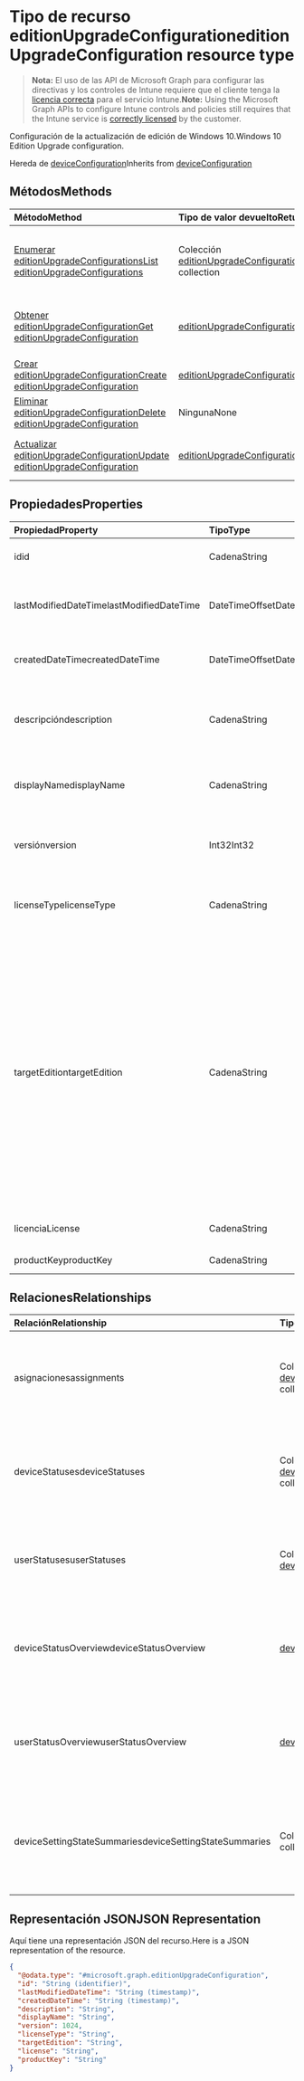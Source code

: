 # <a name="editionupgradeconfiguration-resource-type"></a><span data-ttu-id="047c4-101">Tipo de recurso editionUpgradeConfiguration</span><span class="sxs-lookup"><span data-stu-id="047c4-101">editionUpgradeConfiguration resource type</span></span>

> <span data-ttu-id="047c4-102">**Nota:** El uso de las API de Microsoft Graph para configurar las directivas y los controles de Intune requiere que el cliente tenga la [licencia correcta](https://go.microsoft.com/fwlink/?linkid=839381) para el servicio Intune.</span><span class="sxs-lookup"><span data-stu-id="047c4-102">**Note:** Using the Microsoft Graph APIs to configure Intune controls and policies still requires that the Intune service is [correctly licensed](https://go.microsoft.com/fwlink/?linkid=839381) by the customer.</span></span>

<span data-ttu-id="047c4-103">Configuración de la actualización de edición de Windows 10.</span><span class="sxs-lookup"><span data-stu-id="047c4-103">Windows 10 Edition Upgrade configuration.</span></span>

<span data-ttu-id="047c4-104">Hereda de [deviceConfiguration](../resources/intune_deviceconfig_deviceconfiguration.md)</span><span class="sxs-lookup"><span data-stu-id="047c4-104">Inherits from [deviceConfiguration](../resources/intune_deviceconfig_deviceconfiguration.md)</span></span>

## <a name="methods"></a><span data-ttu-id="047c4-105">Métodos</span><span class="sxs-lookup"><span data-stu-id="047c4-105">Methods</span></span>
|<span data-ttu-id="047c4-106">Método</span><span class="sxs-lookup"><span data-stu-id="047c4-106">Method</span></span>|<span data-ttu-id="047c4-107">Tipo de valor devuelto</span><span class="sxs-lookup"><span data-stu-id="047c4-107">Return Type</span></span>|<span data-ttu-id="047c4-108">Descripción</span><span class="sxs-lookup"><span data-stu-id="047c4-108">Description</span></span>|
|:---|:---|:---|
|[<span data-ttu-id="047c4-109">Enumerar editionUpgradeConfigurations</span><span class="sxs-lookup"><span data-stu-id="047c4-109">List editionUpgradeConfigurations</span></span>](../api/intune_deviceconfig_editionupgradeconfiguration_list.md)|<span data-ttu-id="047c4-110">Colección [editionUpgradeConfiguration](../resources/intune_deviceconfig_editionupgradeconfiguration.md)</span><span class="sxs-lookup"><span data-stu-id="047c4-110">[editionUpgradeConfiguration](../resources/intune_deviceconfig_editionupgradeconfiguration.md) collection</span></span>|<span data-ttu-id="047c4-111">Enumere las propiedades y las relaciones de los objetos [editionUpgradeConfiguration](../resources/intune_deviceconfig_editionupgradeconfiguration.md).</span><span class="sxs-lookup"><span data-stu-id="047c4-111">List properties and relationships of the [editionUpgradeConfiguration](../resources/intune_deviceconfig_editionupgradeconfiguration.md) objects.</span></span>|
|[<span data-ttu-id="047c4-112">Obtener editionUpgradeConfiguration</span><span class="sxs-lookup"><span data-stu-id="047c4-112">Get editionUpgradeConfiguration</span></span>](../api/intune_deviceconfig_editionupgradeconfiguration_get.md)|[<span data-ttu-id="047c4-113">editionUpgradeConfiguration</span><span class="sxs-lookup"><span data-stu-id="047c4-113">editionUpgradeConfiguration</span></span>](../resources/intune_deviceconfig_editionupgradeconfiguration.md)|<span data-ttu-id="047c4-114">Lea las propiedades y las relaciones del objeto [editionUpgradeConfiguration](../resources/intune_deviceconfig_editionupgradeconfiguration.md).</span><span class="sxs-lookup"><span data-stu-id="047c4-114">Read properties and relationships of [plannerTaskDetails](../resources/intune_deviceconfig_editionupgradeconfiguration.md) object.</span></span>|
|[<span data-ttu-id="047c4-115">Crear editionUpgradeConfiguration</span><span class="sxs-lookup"><span data-stu-id="047c4-115">Create editionUpgradeConfiguration</span></span>](../api/intune_deviceconfig_editionupgradeconfiguration_create.md)|[<span data-ttu-id="047c4-116">editionUpgradeConfiguration</span><span class="sxs-lookup"><span data-stu-id="047c4-116">editionUpgradeConfiguration</span></span>](../resources/intune_deviceconfig_editionupgradeconfiguration.md)|<span data-ttu-id="047c4-117">Cree un objeto [editionUpgradeConfiguration](../resources/intune_deviceconfig_editionupgradeconfiguration.md).</span><span class="sxs-lookup"><span data-stu-id="047c4-117">Create a new [plannerBucket](../resources/intune_deviceconfig_editionupgradeconfiguration.md) object.</span></span>|
|[<span data-ttu-id="047c4-118">Eliminar editionUpgradeConfiguration</span><span class="sxs-lookup"><span data-stu-id="047c4-118">Delete editionUpgradeConfiguration</span></span>](../api/intune_deviceconfig_editionupgradeconfiguration_delete.md)|<span data-ttu-id="047c4-119">Ninguna</span><span class="sxs-lookup"><span data-stu-id="047c4-119">None</span></span>|<span data-ttu-id="047c4-120">Elimina un [editionUpgradeConfiguration](../resources/intune_deviceconfig_editionupgradeconfiguration.md).</span><span class="sxs-lookup"><span data-stu-id="047c4-120">Deletes a [editionUpgradeConfiguration](../resources/intune_deviceconfig_editionupgradeconfiguration.md).</span></span>|
|[<span data-ttu-id="047c4-121">Actualizar editionUpgradeConfiguration</span><span class="sxs-lookup"><span data-stu-id="047c4-121">Update editionUpgradeConfiguration</span></span>](../api/intune_deviceconfig_editionupgradeconfiguration_update.md)|[<span data-ttu-id="047c4-122">editionUpgradeConfiguration</span><span class="sxs-lookup"><span data-stu-id="047c4-122">editionUpgradeConfiguration</span></span>](../resources/intune_deviceconfig_editionupgradeconfiguration.md)|<span data-ttu-id="047c4-123">Actualice las propiedades de un objeto [editionUpgradeConfiguration](../resources/intune_deviceconfig_editionupgradeconfiguration.md).</span><span class="sxs-lookup"><span data-stu-id="047c4-123">Update the properties of a [calendar](../resources/intune_deviceconfig_editionupgradeconfiguration.md) object.</span></span>|

## <a name="properties"></a><span data-ttu-id="047c4-124">Propiedades</span><span class="sxs-lookup"><span data-stu-id="047c4-124">Properties</span></span>
|<span data-ttu-id="047c4-125">Propiedad</span><span class="sxs-lookup"><span data-stu-id="047c4-125">Property</span></span>|<span data-ttu-id="047c4-126">Tipo</span><span class="sxs-lookup"><span data-stu-id="047c4-126">Type</span></span>|<span data-ttu-id="047c4-127">Descripción</span><span class="sxs-lookup"><span data-stu-id="047c4-127">Description</span></span>|
|:---|:---|:---|
|<span data-ttu-id="047c4-128">id</span><span class="sxs-lookup"><span data-stu-id="047c4-128">id</span></span>|<span data-ttu-id="047c4-129">Cadena</span><span class="sxs-lookup"><span data-stu-id="047c4-129">String</span></span>|<span data-ttu-id="047c4-130">Clave de la entidad.</span><span class="sxs-lookup"><span data-stu-id="047c4-130">Key of the setting.</span></span> <span data-ttu-id="047c4-131">Heredado de [deviceConfiguration](../resources/intune_deviceconfig_deviceconfiguration.md)</span><span class="sxs-lookup"><span data-stu-id="047c4-131">Inherited from [deviceConfiguration](../resources/intune_deviceconfig_deviceconfiguration.md)</span></span>|
|<span data-ttu-id="047c4-132">lastModifiedDateTime</span><span class="sxs-lookup"><span data-stu-id="047c4-132">lastModifiedDateTime</span></span>|<span data-ttu-id="047c4-133">DateTimeOffset</span><span class="sxs-lookup"><span data-stu-id="047c4-133">DateTimeOffset</span></span>|<span data-ttu-id="047c4-134">Fecha y hora en la que se modificó el objeto por última vez.</span><span class="sxs-lookup"><span data-stu-id="047c4-134">Indicates the date the object was last modified.</span></span> <span data-ttu-id="047c4-135">Heredado de [deviceConfiguration](../resources/intune_deviceconfig_deviceconfiguration.md)</span><span class="sxs-lookup"><span data-stu-id="047c4-135">Inherited from [deviceConfiguration](../resources/intune_deviceconfig_deviceconfiguration.md)</span></span>|
|<span data-ttu-id="047c4-136">createdDateTime</span><span class="sxs-lookup"><span data-stu-id="047c4-136">createdDateTime</span></span>|<span data-ttu-id="047c4-137">DateTimeOffset</span><span class="sxs-lookup"><span data-stu-id="047c4-137">DateTimeOffset</span></span>|<span data-ttu-id="047c4-138">Fecha y hora en la que se creó el objeto.</span><span class="sxs-lookup"><span data-stu-id="047c4-138">DateTime the object was created.</span></span> <span data-ttu-id="047c4-139">Heredado de [deviceConfiguration](../resources/intune_deviceconfig_deviceconfiguration.md)</span><span class="sxs-lookup"><span data-stu-id="047c4-139">Inherited from [deviceConfiguration](../resources/intune_deviceconfig_deviceconfiguration.md)</span></span>|
|<span data-ttu-id="047c4-140">descripción</span><span class="sxs-lookup"><span data-stu-id="047c4-140">description</span></span>|<span data-ttu-id="047c4-141">Cadena</span><span class="sxs-lookup"><span data-stu-id="047c4-141">String</span></span>|<span data-ttu-id="047c4-142">Descripción proporcionada por el administrador de la configuración del dispositivo.</span><span class="sxs-lookup"><span data-stu-id="047c4-142">Admin provided description of the Device Configuration.</span></span> <span data-ttu-id="047c4-143">Heredado de [deviceConfiguration](../resources/intune_deviceconfig_deviceconfiguration.md)</span><span class="sxs-lookup"><span data-stu-id="047c4-143">Inherited from [deviceConfiguration](../resources/intune_deviceconfig_deviceconfiguration.md)</span></span>|
|<span data-ttu-id="047c4-144">displayName</span><span class="sxs-lookup"><span data-stu-id="047c4-144">displayName</span></span>|<span data-ttu-id="047c4-145">Cadena</span><span class="sxs-lookup"><span data-stu-id="047c4-145">String</span></span>|<span data-ttu-id="047c4-146">Nombre proporcionado por el administrador de la configuración del dispositivo.</span><span class="sxs-lookup"><span data-stu-id="047c4-146">Admin provided name of the device configuration.</span></span> <span data-ttu-id="047c4-147">Heredado de [deviceConfiguration](../resources/intune_deviceconfig_deviceconfiguration.md)</span><span class="sxs-lookup"><span data-stu-id="047c4-147">Inherited from [deviceConfiguration](../resources/intune_deviceconfig_deviceconfiguration.md)</span></span>|
|<span data-ttu-id="047c4-148">versión</span><span class="sxs-lookup"><span data-stu-id="047c4-148">version</span></span>|<span data-ttu-id="047c4-149">Int32</span><span class="sxs-lookup"><span data-stu-id="047c4-149">Int32</span></span>|<span data-ttu-id="047c4-150">Versión de la configuración del dispositivo.</span><span class="sxs-lookup"><span data-stu-id="047c4-150">Version of the device configuration.</span></span> <span data-ttu-id="047c4-151">Heredado de [deviceConfiguration](../resources/intune_deviceconfig_deviceconfiguration.md)</span><span class="sxs-lookup"><span data-stu-id="047c4-151">Inherited from [deviceConfiguration](../resources/intune_deviceconfig_deviceconfiguration.md)</span></span>|
|<span data-ttu-id="047c4-152">licenseType</span><span class="sxs-lookup"><span data-stu-id="047c4-152">licenseType</span></span>|<span data-ttu-id="047c4-153">Cadena</span><span class="sxs-lookup"><span data-stu-id="047c4-153">String</span></span>|<span data-ttu-id="047c4-154">Tipo de licencia de actualización de edición.</span><span class="sxs-lookup"><span data-stu-id="047c4-154">Edition Upgrade License Type.</span></span> <span data-ttu-id="047c4-155">Los valores posibles son: `productKey` y `licenseFile`.</span><span class="sxs-lookup"><span data-stu-id="047c4-155">Possible values are: `productKey`, `licenseFile`.</span></span>|
|<span data-ttu-id="047c4-156">targetEdition</span><span class="sxs-lookup"><span data-stu-id="047c4-156">targetEdition</span></span>|<span data-ttu-id="047c4-157">Cadena</span><span class="sxs-lookup"><span data-stu-id="047c4-157">String</span></span>|<span data-ttu-id="047c4-158">Edición de destino de la actualización de edición.</span><span class="sxs-lookup"><span data-stu-id="047c4-158">Edition Upgrade Target Edition.</span></span> <span data-ttu-id="047c4-159">Los valores posibles son: `windows10Enterprise`, `windows10EnterpriseN`, `windows10Education`, `windows10EducationN`, `windows10MobileEnterprise`, `windows10HolographicEnterprise`, `windows10Professional`, `windows10ProfessionalN`, `windows10ProfessionalEducation`, `windows10ProfessionalEducationN`, `windows10ProfessionalWorkstation` y `windows10ProfessionalWorkstationN`.</span><span class="sxs-lookup"><span data-stu-id="047c4-159">Possible values are: `windows10Enterprise`, `windows10EnterpriseN`, `windows10Education`, `windows10EducationN`, `windows10MobileEnterprise`, `windows10HolographicEnterprise`, `windows10Professional`, `windows10ProfessionalN`, `windows10ProfessionalEducation`, `windows10ProfessionalEducationN`, `windows10ProfessionalWorkstation`, `windows10ProfessionalWorkstationN`.</span></span>|
|<span data-ttu-id="047c4-160">licencia</span><span class="sxs-lookup"><span data-stu-id="047c4-160">License</span></span>|<span data-ttu-id="047c4-161">Cadena</span><span class="sxs-lookup"><span data-stu-id="047c4-161">String</span></span>|<span data-ttu-id="047c4-162">Contenido de archivo de actualización de edición.</span><span class="sxs-lookup"><span data-stu-id="047c4-162">Edition Upgrade License File Content.</span></span>|
|<span data-ttu-id="047c4-163">productKey</span><span class="sxs-lookup"><span data-stu-id="047c4-163">productKey</span></span>|<span data-ttu-id="047c4-164">Cadena</span><span class="sxs-lookup"><span data-stu-id="047c4-164">String</span></span>|<span data-ttu-id="047c4-165">Clave de producto de actualización de edición.</span><span class="sxs-lookup"><span data-stu-id="047c4-165">Edition Upgrade Product Key.</span></span>|

## <a name="relationships"></a><span data-ttu-id="047c4-166">Relaciones</span><span class="sxs-lookup"><span data-stu-id="047c4-166">Relationships</span></span>
|<span data-ttu-id="047c4-167">Relación</span><span class="sxs-lookup"><span data-stu-id="047c4-167">Relationship</span></span>|<span data-ttu-id="047c4-168">Tipo</span><span class="sxs-lookup"><span data-stu-id="047c4-168">Type</span></span>|<span data-ttu-id="047c4-169">Descripción</span><span class="sxs-lookup"><span data-stu-id="047c4-169">Description</span></span>|
|:---|:---|:---|
|<span data-ttu-id="047c4-170">asignaciones</span><span class="sxs-lookup"><span data-stu-id="047c4-170">assignments</span></span>|<span data-ttu-id="047c4-171">Colección [deviceConfigurationAssignment](../resources/intune_deviceconfig_deviceconfigurationassignment.md)</span><span class="sxs-lookup"><span data-stu-id="047c4-171">[deviceConfigurationAssignment](../resources/intune_deviceconfig_deviceconfigurationassignment.md) collection</span></span>|<span data-ttu-id="047c4-172">La lista de tareas para el perfil de configuración del dispositivo.</span><span class="sxs-lookup"><span data-stu-id="047c4-172">The list of assignments for the device configuration profile.</span></span> <span data-ttu-id="047c4-173">Heredado de [deviceConfiguration](../resources/intune_deviceconfig_deviceconfiguration.md)</span><span class="sxs-lookup"><span data-stu-id="047c4-173">Inherited from [deviceConfiguration](../resources/intune_deviceconfig_deviceconfiguration.md)</span></span>|
|<span data-ttu-id="047c4-174">deviceStatuses</span><span class="sxs-lookup"><span data-stu-id="047c4-174">deviceStatuses</span></span>|<span data-ttu-id="047c4-175">Colección [deviceConfigurationDeviceStatus](../resources/intune_deviceconfig_deviceconfigurationdevicestatus.md)</span><span class="sxs-lookup"><span data-stu-id="047c4-175">[deviceConfigurationDeviceStatus](../resources/intune_deviceconfig_deviceconfigurationdevicestatus.md) collection</span></span>|<span data-ttu-id="047c4-176">Estado de instalación de configuración del dispositivo por dispositivo.</span><span class="sxs-lookup"><span data-stu-id="047c4-176">Device configuration installation status by device.</span></span> <span data-ttu-id="047c4-177">Heredado de [deviceConfiguration](../resources/intune_deviceconfig_deviceconfiguration.md)</span><span class="sxs-lookup"><span data-stu-id="047c4-177">Inherited from [deviceConfiguration](../resources/intune_deviceconfig_deviceconfiguration.md)</span></span>|
|<span data-ttu-id="047c4-178">userStatuses</span><span class="sxs-lookup"><span data-stu-id="047c4-178">userStatuses</span></span>|<span data-ttu-id="047c4-179">Colección [deviceConfigurationUserStatus](../resources/intune_deviceconfig_deviceconfigurationuserstatus.md)</span><span class="sxs-lookup"><span data-stu-id="047c4-179">[deviceConfigurationUserStatus](../resources/intune_deviceconfig_deviceconfigurationuserstatus.md) collection</span></span>|<span data-ttu-id="047c4-180">Estado de instalación de configuración del dispositivo por usuario.</span><span class="sxs-lookup"><span data-stu-id="047c4-180">Device configuration installation stauts by user.</span></span> <span data-ttu-id="047c4-181">Heredado de [deviceConfiguration](../resources/intune_deviceconfig_deviceconfiguration.md)</span><span class="sxs-lookup"><span data-stu-id="047c4-181">Inherited from [deviceConfiguration](../resources/intune_deviceconfig_deviceconfiguration.md)</span></span>|
|<span data-ttu-id="047c4-182">deviceStatusOverview</span><span class="sxs-lookup"><span data-stu-id="047c4-182">deviceStatusOverview</span></span>|[<span data-ttu-id="047c4-183">deviceConfigurationDeviceOverview</span><span class="sxs-lookup"><span data-stu-id="047c4-183">deviceConfigurationDeviceOverview</span></span>](../resources/intune_deviceconfig_deviceconfigurationdeviceoverview.md)|<span data-ttu-id="047c4-184">Información general sobre el estado de dispositivos de la configuración de dispositivo. Heredado de [deviceConfiguration](../resources/intune_deviceconfig_deviceconfiguration.md)</span><span class="sxs-lookup"><span data-stu-id="047c4-184">Device Configuration devices status overview Inherited from [deviceConfiguration](../resources/intune_deviceconfig_deviceconfiguration.md)</span></span>|
|<span data-ttu-id="047c4-185">userStatusOverview</span><span class="sxs-lookup"><span data-stu-id="047c4-185">userStatusOverview</span></span>|[<span data-ttu-id="047c4-186">deviceConfigurationUserOverview</span><span class="sxs-lookup"><span data-stu-id="047c4-186">deviceConfigurationUserOverview</span></span>](../resources/intune_deviceconfig_deviceconfigurationuseroverview.md)|<span data-ttu-id="047c4-187">Información general sobre el estado de usuarios de la configuración de dispositivo. Heredado de [deviceConfiguration](../resources/intune_deviceconfig_deviceconfiguration.md)</span><span class="sxs-lookup"><span data-stu-id="047c4-187">Device Configuration users status overview Inherited from [deviceConfiguration](../resources/intune_deviceconfig_deviceconfiguration.md)</span></span>|
|<span data-ttu-id="047c4-188">deviceSettingStateSummaries</span><span class="sxs-lookup"><span data-stu-id="047c4-188">deviceSettingStateSummaries</span></span>|<span data-ttu-id="047c4-189">Colección [settingStateDeviceSummary](../resources/intune_deviceconfig_settingstatedevicesummary.md)</span><span class="sxs-lookup"><span data-stu-id="047c4-189">[settingStateDeviceSummary](../resources/intune_deviceconfig_settingstatedevicesummary.md) collection</span></span>|<span data-ttu-id="047c4-190">Resumen de dispositivo sobre el estado de configuración de la configuración de dispositivo. Heredado de [deviceConfiguration](../resources/intune_deviceconfig_deviceconfiguration.md)</span><span class="sxs-lookup"><span data-stu-id="047c4-190">Device Configuration Setting State Device Summary Inherited from [deviceConfiguration](../resources/intune_deviceconfig_deviceconfiguration.md)</span></span>|

## <a name="json-representation"></a><span data-ttu-id="047c4-191">Representación JSON</span><span class="sxs-lookup"><span data-stu-id="047c4-191">JSON Representation</span></span>
<span data-ttu-id="047c4-192">Aquí tiene una representación JSON del recurso.</span><span class="sxs-lookup"><span data-stu-id="047c4-192">Here is a JSON representation of the resource.</span></span>
<!-- {
  "blockType": "resource",
  "keyProperty": "id",
  "@odata.type": "microsoft.graph.editionUpgradeConfiguration"
}
-->
``` json
{
  "@odata.type": "#microsoft.graph.editionUpgradeConfiguration",
  "id": "String (identifier)",
  "lastModifiedDateTime": "String (timestamp)",
  "createdDateTime": "String (timestamp)",
  "description": "String",
  "displayName": "String",
  "version": 1024,
  "licenseType": "String",
  "targetEdition": "String",
  "license": "String",
  "productKey": "String"
}
```



